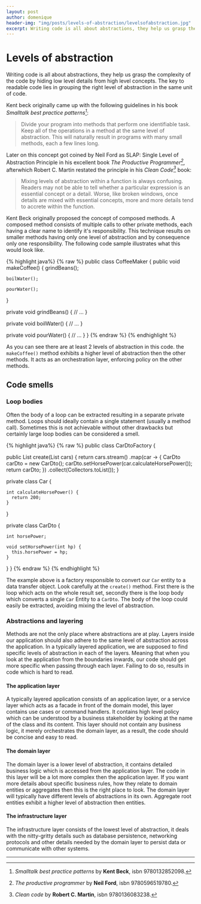 ```yaml
---
layout: post
author: domenique
header-img: "img/posts/levels-of-abstraction/levelsofabstraction.jpg"
excerpt: Writing code is all about abstractions, they help us grasp the complexity of the code by hiding low level details from high level concepts. The key to readable code lies in grouping the right level of abstraction in the same unit of code.
---
```

# Levels of abstraction
Writing code is all about abstractions, they help us grasp the complexity
of the code by hiding low level details from high level concepts.
The key to readable code lies in grouping the right level of abstraction in the same unit of code.

Kent beck originally came up with the following guidelines in his book *Smalltalk best practice patterns[^1]*:
>Divide your program into methods that perform one identifiable task. Keep all of the operations in a method
at the same level of abstraction. This will naturally result in programs with many small methods, each a few lines long.

Later on this concept got coined by Neil Ford as SLAP: Single Level of Abstraction Principle in his excellent book *The Productive Programmer[^2]*,
afterwhich Robert C. Martin restated the principle in his *Clean Code[^3]* book:
>Mixing levels of abstraction within a function is always confusing.
Readers may not be able to tell whether a particular expression is an essential concept
or a detail. Worse, like broken windows, once details are mixed with essential concepts, more and more details tend to accrete within the function.

Kent Beck originally proposed the concept of composed methods. A composed method consists
of multiple calls to other private methods, each having a clear name to identify it's responsibility.
This technique results on smaller methods having only one level of abstraction and by consequence only one responsibility.
The following code sample illustrates what this would look like.

{% highlight java%}
{% raw %}
public class CoffeeMaker {
  public void makeCoffee() {
    grindBeans();

    boilWater();

    pourWater();
  }

  private void grindBeans() {
    // ...
  }

  private void boilWater() {
    // ...
  }

  private void pourWater() {
    // ...
  }
}
{% endraw %}
{% endhighlight %}

As you can see there are at least 2 levels of abstraction in this code. the `makeCoffee()` method exhibits
a higher level of abstraction then the other methods. It acts as an orchestration layer, enforcing policy on the other methods.

## Code smells

### Loop bodies
Often the body of a loop can be extracted resulting in a separate private method. Loops should ideally contain
a single statement (usually a method call). Sometimes this is not achievable without other drawbacks but certainly
large loop bodies can be considered a smell.

{% highlight java%}
{% raw %}
public class CarDtoFactory {

  public List<CarDto> create(List<Car> cars) {
    return cars.stream()
        .map(car -> {
          CarDto carDto = new CarDto();
          carDto.setHorsePower(car.calculateHorsePower());
          return carDto;
        })
        .collect(Collectors.toList());
  }

  private class Car {

    int calculateHorsePower() {
      return 200;
    }
  }

  private class CarDto {

    int horsePower;

    void setHorsePower(int hp) {
      this.horsePower = hp;
    }

  }
}
{% endraw %}
{% endhighlight %}

The example above is a factory responsible to convert our `Car` entity to a data transfer object.
Look carefully at the `create()` method. First there is the loop which acts on the whole result set,
secondly there is the loop body which converts a single `Car` Entity to a `CarDto`. The body of the
loop could easily be extracted, avoiding mixing the level of abstraction.

### Abstractions and layering
Methods are not the only place where abstractions are at play. Layers inside our
application should also adhere to the same level of abstraction across the application.
In a typically layered application, we are supposed to find specific levels of abstraction
in each of the layers. Meaning that when you look at the application from the boundaries inwards,
our code should get more specific when passing through each layer. Failing to do so, results in code which is hard to read.

#### The application layer
A typically layered application consists of an application layer, or a service layer which acts as a facade
in front of the domain model, this layer contains use cases or command handlers. It contains high level
policy which can be understood by a business stakeholder by looking at the name of the class and its content.
This layer should not contain any business logic, it merely orchestrates the domain layer, as a result,
the code should be concise and easy to read.

#### The domain layer
The domain layer is a lower level of abstraction, it contains detailed business logic which is accessed from the application layer.
The code in this layer will be a lot more complex then the application layer. If you want more details about specific business rules,
how they relate to domain entities or aggregates then this is the right place to look. The domain layer will typically have different
levels of abstractions in its own. Aggregate root entities exhibit a higher level of abstraction then entities.

#### The infrastructure layer
The infrastructure layer consists of the lowest level of abstraction, it deals with the nitty-gritty details
such as database persistence, networking protocols and other details needed by the domain layer to persist
data or communicate with other systems.

***

[^1]: *Smalltalk best practice patterns* by **Kent Beck**, isbn 9780132852098.
[^2]: *The productive programmer* by **Neil Ford**, isbn 9780596519780.
[^3]: *Clean code* by **Robert C. Martin**, isbn 9780136083238.
